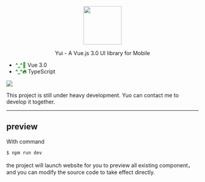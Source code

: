 <p align="center">
  <img width="100px" src="http://r.photo.store.qq.com/psc?/V50exb680lHfAt0oXND63S7GyW1Vqocg/45NBuzDIW489QBoVep5mcT9HwDQP55*8XGkV6gnk0BRVppeBALeIemgbDVWuWutWej*PZJehsATJdb9k2IBBwhpD*PDZEubVtvZW*kqmSiM!/r">
</p>

<p align="center">Yui - A Vue.js 3.0 UI library for Mobile</p>

- <span style="color:green;font-weight:bold">^_^💪</span>  Vue 3.0
- <span style="color:green;font-weight:bold">^_^🔥</span>  TypeScript

<p align="left"><img src="https://img.shields.io/badge/-doing-red"></p>
<p>This project is still under heavy development. Yuo can contact me to develop it together.</p>

------



## preview

With command
```bash
$ npm run dev
```

the project will launch website for you to preview all existing component，and you can modify the source code to take effect directly.
